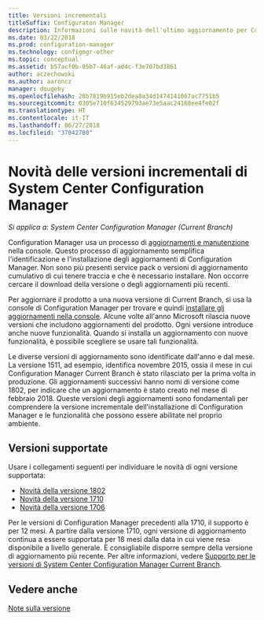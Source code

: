 ```yaml
---
title: Versioni incrementali
titleSuffix: Configuraton Manager
description: Informazioni sulle novità dell'ultimo aggiornamento per Configuration Manager.
ms.date: 03/22/2018
ms.prod: configuration-manager
ms.technology: configmgr-other
ms.topic: conceptual
ms.assetid: b57acf0b-05b7-46af-ad4c-f3e707bd3861
author: aczechowski
ms.author: aaroncz
manager: dougeby
ms.openlocfilehash: 28b7819b915eb2dea8a34d1474141067ac7751b5
ms.sourcegitcommit: 0305e710f634529793ae73e5aac24168ee4fe02f
ms.translationtype: HT
ms.contentlocale: it-IT
ms.lasthandoff: 06/27/2018
ms.locfileid: "37042780"
---
```

# <a name="whats-new-in-system-center-configuration-manager-incremental-versions"></a>Novità delle versioni incrementali di System Center Configuration Manager

*Si applica a: System Center Configuration Manager (Current Branch)*

 Configuration Manager usa un processo di [aggiornamenti e manutenzione](/sccm/core/servers/manage/updates) nella console. Questo processo di aggiornamento semplifica l'identificazione e l'installazione degli aggiornamenti di Configuration Manager. Non sono più presenti service pack o versioni di aggiornamento cumulativo di cui tenere traccia e che è necessario installare. Non occorre cercare il download della versione o degli aggiornamenti più recenti.

 Per aggiornare il prodotto a una nuova versione di Current Branch, si usa la console di Configuration Manager per trovare e quindi [installare gli aggiornamenti nella console](../../../core/servers/manage/install-in-console-updates.md). Alcune volte all'anno Microsoft rilascia nuove versioni che includono aggiornamenti del prodotto. Ogni versione introduce anche nuove funzionalità. Quando si installa un aggiornamento con nuove funzionalità, è possibile scegliere se usare tali funzionalità. 

 Le diverse versioni di aggiornamento sono identificate dall'anno e dal mese. La versione 1511, ad esempio, identifica novembre 2015, ossia il mese in cui Configuration Manager Current Branch è stato rilasciato per la prima volta in produzione. Gli aggiornamenti successivi hanno nomi di versione come 1802, per indicare che un aggiornamento è stato creato nel mese di febbraio 2018. Queste versioni degli aggiornamenti sono fondamentali per comprendere la versione incrementale dell'installazione di Configuration Manager e le funzionalità che possono essere abilitate nel proprio ambiente.

## <a name="supported-versions"></a>Versioni supportate
 Usare i collegamenti seguenti per individuare le novità di ogni versione supportata:
  - [Novità della versione 1802](../../../core/plan-design/changes/whats-new-in-version-1802.md)
  - [Novità della versione 1710](../../../core/plan-design/changes/whats-new-in-version-1710.md)
  - [Novità della versione 1706](../../../core/plan-design/changes/whats-new-in-version-1706.md)  


Per le versioni di Configuration Manager precedenti alla 1710, il supporto è per 12 mesi. A partire dalla versione 1710, ogni versione di aggiornamento continua a essere supportata per 18 mesi dalla data in cui viene resa disponibile a livello generale.  È consigliabile disporre sempre della versione di aggiornamento più recente. Per altre informazioni, vedere [Supporto per le versioni di System Center Configuration Manager Current Branch](../../../core/servers/manage/current-branch-versions-supported.md).  


## <a name="see-also"></a>Vedere anche
[Note sulla versione](/sccm/core/servers/deploy/install/release-notes)
